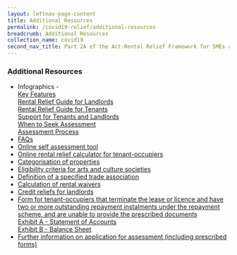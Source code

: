 ```yaml
---
layout: leftnav-page-content
title: Additional Resources
permalink: /covid19-relief/additional-resources
breadcrumb: Additional Resources
collection_name: covid19
second_nav_title: Part 2A of the Act-Rental Relief Framework for SMEs and NPOs
---
```


### Additional Resources ###

  * Infographics - <br>
    [Key Features](/files/1RentalReliefKeyFeatures.pdf) <br>
    [Rental Relief Guide for Landlords](/files/2RentalReliefGuideforLandlords.pdf)  <br>
    [Rental Relief Guide for Tenants](/files/3RentalReliefGuideforTenants.pdf) <br>
    [Support for Tenants and Landlords](/files/4RentalReliefSupportforTenantsLandlords.pdf) <br>
    [When to Seek Assessment](/files/When-to-Seek-Assessment.pdf) <br>
    [Assessment Process](/files/Assessment-Process.pdf) <br>
  * [FAQs](/covid19-relief/faq/rental-relief)
  * [Online self assessment tool](https://docs.google.com/forms/d/e/1FAIpQLSdL_HNRBuc85S5vGyYu2SAHDKNLCgVNfiatAK2FtrfFKOSf_g/viewform?usp=sf_link)
  * [Online rental relief calculator for tenant-occupiers](/files/RentalReliefCalculator-Updated.xlsx)
  * [Categorisation of properties](/files/rentalreliefframework/categorisation_of_properties.pdf) <br>
  * [Eligibility criteria for arts and culture societies](/files/rentalreliefframework/eligibility_criteria_for_arts_and_culture_societies.pdf)<br>
  * [Definition of a specified trade association](/files/rentalreliefframework/definition_of_a_specified_trade_association.pdf)<br>
  * [Calculation of rental waivers](/files/rentalreliefframework/calculation_of_rental_waivers.pdf)<br>
  * [Credit reliefs for landlords](/files/rentalreliefframework/credit_reliefs_for_landlords.pdf)<br>
  * [Form for tenant-occupiers that terminate the lease or licence and have two or more outstanding repayment instalments under the repayment scheme, and are unable to provide the prescribed documents](/files/RepaymentSchemeForm.pdf) <br>
    [Exhibit A - Statement of Accounts](/files/ExhibitAStatementOfAccounts.xlsx) <br>
    [Exhibit B - Balance Sheet](/files//ExhibitBBalanceSheet.xlsx) <br>
  * [Further information on application for assessment (including prescribed forms)](/covid19-relief/further-information-on-application-for-assessment)
